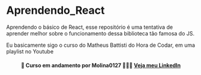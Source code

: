 # Aprendendo_React
Aprendendo o básico de React, esse repositório é uma tentativa de aprender melhor sobre o funcionamento dessa biblioteca tão famosa do JS.

Eu basicamente sigo o curso do Matheus Battisti do Hora de Codar, em uma playlist no Youtube

<h4 align="center"> 🚧 Curso em andamento por Molina0127 👷‍♂️🚧 <a href="https://www.linkedin.com/in/guilherme-molina-trindade-784bb420a/">Veja meu LinkedIn</a></h4>

